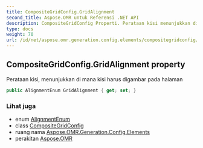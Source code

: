 ```yaml
---
title: CompositeGridConfig.GridAlignment
second_title: Aspose.OMR untuk Referensi .NET API
description: CompositeGridConfig Properti. Perataan kisi menunjukkan di mana kisi harus digambar pada halaman
type: docs
weight: 70
url: /id/net/aspose.omr.generation.config.elements/compositegridconfig/gridalignment/
---
```

## CompositeGridConfig.GridAlignment property

Perataan kisi, menunjukkan di mana kisi harus digambar pada halaman

```csharp
public AlignmentEnum GridAlignment { get; set; }
```

### Lihat juga

* enum [AlignmentEnum](../../../aspose.omr.generation.config.enums/alignmentenum/)
* class [CompositeGridConfig](../)
* ruang nama [Aspose.OMR.Generation.Config.Elements](../../compositegridconfig/)
* perakitan [Aspose.OMR](../../../)


